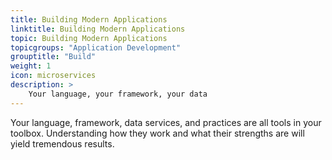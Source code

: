 ```yaml
---
title: Building Modern Applications
linktitle: Building Modern Applications
topic: Building Modern Applications
topicgroups: "Application Development"
grouptitle: "Build"
weight: 1
icon: microservices
description: >
    Your language, your framework, your data
---
```


Your language, framework, data services, and practices are all tools in your toolbox. Understanding how they work and what their strengths are will yield tremendous results.